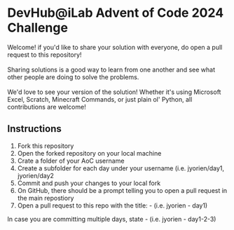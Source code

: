 # DevHub@iLab Advent of Code 2024 Challenge
Welcome! if you'd like to share your solution with everyone, do open a pull request to this repository! <br> <br>
Sharing solutions is a good way to learn from one another and see what other people are doing to solve the problems. <br> <br>
We'd love to see your version of the solution! Whether it's using Microsoft Excel, Scratch, Minecraft Commands, or just plain ol' Python, all contributions are welcome!

## Instructions
1. Fork this repository
2. Open the forked repository on your local machine
3. Crate a folder of your AoC username
4. Create a subfolder for each day under your username (i.e. jyorien/day1, jyorien/day2
5. Commit and push your changes to your local fork
6. On GitHub, there should be a prompt telling you to open a pull request in the main repostiory
7. Open a pull request to this repo with the title: <aoc-username> - <day-x> (i.e. jyorien - day1)

In case you are committing multiple days, state <aoc-username> - <days-x-y-z> (i.e. jyorien - day1-2-3)
